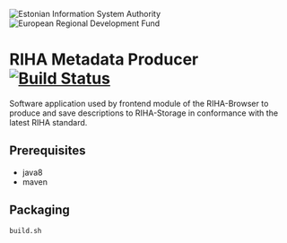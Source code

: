 ![Estonian Information System Authority](https://github.com/e-gov/RIHA-Frontend/raw/master/logo/gov-CVI/lions.png "Estonian Information System Authority") ![European Regional Development Fund](https://github.com/e-gov/RIHA-Frontend/raw/master/logo/EU/EU.png "European Regional Development Fund")

# RIHA Metadata Producer [![Build Status](https://travis-ci.org/e-gov/RIHA-Producer.svg?branch=master)](https://travis-ci.org/e-gov/RIHA-Producer)

Software application used by frontend module of the RIHA-Browser to produce and save descriptions to RIHA-Storage in conformance with the latest RIHA standard. 

## Prerequisites
- java8
- maven

## Packaging
```
build.sh
```
